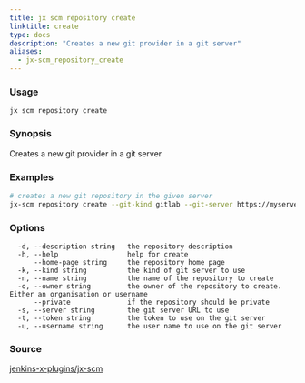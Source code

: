 ```yaml
---
title: jx scm repository create
linktitle: create
type: docs
description: "Creates a new git provider in a git server"
aliases:
  - jx-scm_repository_create
---
```


### Usage

```
jx scm repository create
```

### Synopsis

Creates a new git provider in a git server

### Examples

  ```bash
  # creates a new git repository in the given server
  jx-scm repository create --git-kind gitlab --git-server https://myserver.com --owner myuser --name myrepo%!(EXTRA string=jx-scm)

  ```

### Options

```
  -d, --description string   the repository description
  -h, --help                 help for create
      --home-page string     the repository home page
  -k, --kind string          the kind of git server to use
  -n, --name string          the name of the repository to create
  -o, --owner string         the owner of the repository to create. Either an organisation or username
      --private              if the repository should be private
  -s, --server string        the git server URL to use
  -t, --token string         the token to use on the git server
  -u, --username string      the user name to use on the git server
```

### Source

[jenkins-x-plugins/jx-scm](https://github.com/jenkins-x-plugins/jx-scm)
